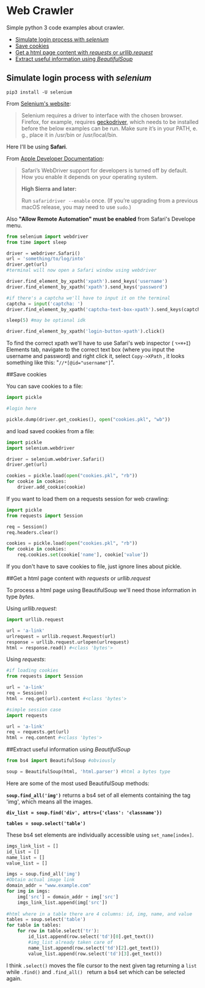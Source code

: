 # Web Crawler

Simple python 3 code examples about crawler.

- [Simulate login process with *selenium*](#Simulate-log-in-process-with-*selenium*)
- [Save cookies](#Save-cookies)
- [Get a html page content with *requests* or *urllib.request*](#Get-a-html-page-content-with-*requests*-or-*urllib.request*)
- [Extract useful information using *BeautifulSoup*](#Extract-useful-information-using-*BeautifulSoup*)

## Simulate login process with *selenium*

```
pip3 install -U selenium
```

From [Selenium's website][seleniumsite]:

> Selenium requires a driver to interface with the chosen browser. Firefox, for example, requires [geckodriver](https://github.com/mozilla/geckodriver/releases), which needs to be installed before the below examples can be run. Make sure it’s in your PATH, e. g., place it in /usr/bin or /usr/local/bin.

Here I'll be using **Safari**.

From [Apple Developer Documentation][appledevWebdriver]:

>Safari’s WebDriver support for developers is turned off by default. How you enable it depends on your operating system.
>
>**High Sierra and later:**
>
>Run ``safaridriver --enable`` once. (If you’re upgrading from a previous macOS release, you may need to use `sudo`.)

Also **"Allow Remote Automation" must be enabled** from Safari's Develope menu.

```python
from selenium import webdriver
from time import sleep

driver = webdriver.Safari()
url = 'something/to/log/into'
driver.get(url)
#terminal will now open a Safari window using webdriver

driver.find_element_by_xpath('xpath').send_keys('username')
driver.find_element_by_xpath('xpath').send_keys('password')

#if there's a captcha we'll have to input it on the terminal
captcha = input('captcha: ')
driver.find_element_by_xpath('captcha-text-box-xpath').send_keys(captcha)

sleep(5) #may be optional idk

driver.find_element_by_xpath('login-button-xpath').click()
```

To find the correct xpath we'll have to use Safari's web inspector ( `⌥+⌘+I`)  Elements tab, navigate to the correct text box (where you input the username and password) and right click it, select `Copy->XPath` , it looks something like this: "`//*[@id="username"]`".

[seleniumsite]: https://pypi.org/project/selenium/
[appledevWebdriver]: https://developer.apple.com/documentation/webkit/testing_with_webdriver_in_safari

##Save cookies

You can save cookies to a file:

```python
import pickle

#login here

pickle.dump(driver.get_cookies(), open("cookies.pkl", "wb"))
```

and load saved cookies from a file:

```python
import pickle
import selenium.webdriver

driver = selenium.webdriver.Safari()
driver.get(url)

cookies = pickle.load(open("cookies.pkl", "rb"))
for cookie in cookies:
    driver.add_cookie(cookie)
```

If you want to load them on a requests session for web crawling:

```python
import pickle
from requests import Session

req = Session()
req.headers.clear()

cookies = pickle.load(open("cookies.pkl", "rb"))
for cookie in cookies:
    req.cookies.set(cookie['name'], cookie['value'])
```

If you don't have to save cookies to file, just ignore lines about pickle.

##Get a html page content with *requests* or *urllib.request*

To process a html page using BeautifulSoup we'll need those information in type *bytes*.

Using *urllib.request*:

```python
import urllib.request

url = 'a-link'
urlrequest = urllib.request.Request(url)
response = urllib.request.urlopen(urlrequest)
html = response.read() #<class 'bytes'>
```

Using *requests*:

```python
#if loading cookies
from requests import Session

url = 'a-link'
req = Session()
html = req.get(url).content #<class 'bytes'>
```

```python
#simple session case
import requests

url = 'a-link'
req = requests.get(url)
html = req.content #<class 'bytes'>
```

##Extract useful information using *BeautifulSoup*

```python
from bs4 import BeautifulSoup #obviously

soup = BeautifulSoup(html, 'html.parser') #html a bytes type
```

Here are some of the most used BeautifulSoup methods:

**`soup.find_all('img')`** returns a bs4 set of all elements containing the tag 'img', which means all the images.

**`div_list = soup.find('div', attrs={'class': 'classname'})`** 

**`tables = soup.select('table')`**

These bs4 set elements are individually accessible using `set_name[index]`.

```python
imgs_link_list = []
id_list = []
name_list = []
value_list = []

imgs = soup.find_all('img')
#Obtain actual image link
domain_addr = "www.example.com"
for img in imgs:
    img['src'] = domain_addr + img['src']
	imgs_link_list.append(img['src'])
    
#html where in a table there are 4 columns: id, img, name, and value
tables = soup.select('table')
for table in tables:
    for row in table.select('tr'):
        id_list.append(row.select('td')[0].get_text())
        #img_list already taken care of
        name_list.append(row.select('td')[2].get_text())
        value_list.append(row.select('td')[3].get_text())
```

I think `.select()` moves the file cursor to the next given tag returning a `list` while `.find()` and `.find_all() ` return a bs4 set which can be selected again.